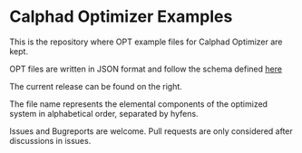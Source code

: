 # Calphad Optimizer Examples
This is the repository where OPT example files for Calphad Optimizer are kept.

OPT files are written in JSON format and follow the schema defined [here](https://github.com/GTT-Technologies/calphad-optimizer-schema)

The current release can be found on the right.

The file name represents the elemental components of the optimized system in alphabetical order, separated by hyfens.

Issues and Bugreports are welcome. Pull requests are only considered after discussions in issues.
